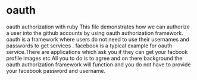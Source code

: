 # oauth
oauth authorization with ruby
This file demonstrates how we can authorize a user into the github accounts by using oauth authorization framework.
oauth is a framework where users do not need to use their usernames and passwords to get services .
facebook is a typical example for oauth service.There are applications which ask you if they can get your facbook profile images etc.All you to do is to agree and on there background the oauth authorization framework will function and you do not have to provide your facebook password and username.
